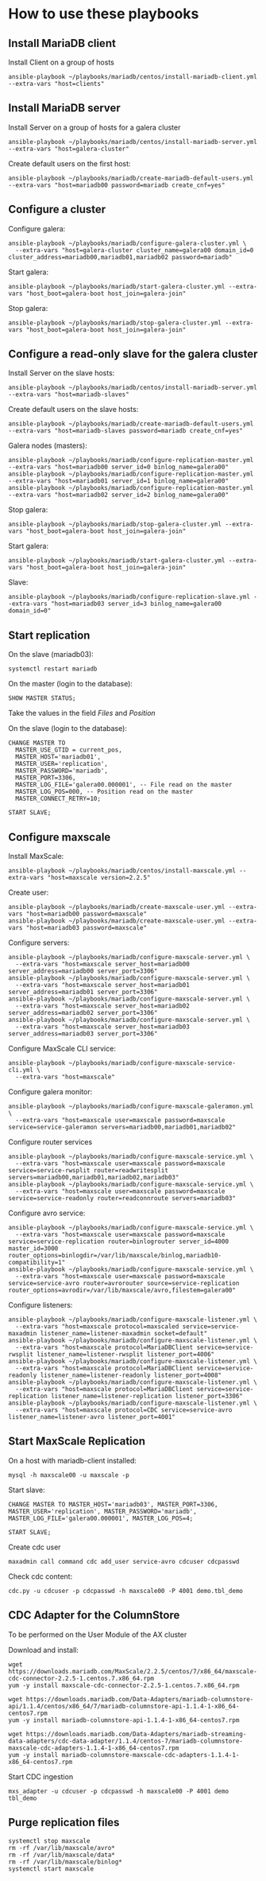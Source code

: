 # How to use these playbooks
## Install MariaDB client
Install Client on a group of hosts
```
ansible-playbook ~/playbooks/mariadb/centos/install-mariadb-client.yml --extra-vars "host=clients"
```
## Install MariaDB server
Install Server on a group of hosts for a galera cluster
```
ansible-playbook ~/playbooks/mariadb/centos/install-mariadb-server.yml --extra-vars "host=galera-cluster"
```
Create default users on the first host:
```
ansible-playbook ~/playbooks/mariadb/create-mariadb-default-users.yml --extra-vars "host=mariadb00 password=mariadb create_cnf=yes"
```
## Configure a cluster
Configure galera:
```
ansible-playbook ~/playbooks/mariadb/configure-galera-cluster.yml \
  --extra-vars "host=galera-cluster cluster_name=galera00 domain_id=0 cluster_address=mariadb00,mariadb01,mariadb02 password=mariadb"
```
Start galera:
```
ansible-playbook ~/playbooks/mariadb/start-galera-cluster.yml --extra-vars "host_boot=galera-boot host_join=galera-join"
```
Stop galera:
```
ansible-playbook ~/playbooks/mariadb/stop-galera-cluster.yml --extra-vars "host_boot=galera-boot host_join=galera-join"
```
## Configure a read-only slave for the galera cluster
Install Server on the slave hosts:
```
ansible-playbook ~/playbooks/mariadb/centos/install-mariadb-server.yml --extra-vars "host=mariadb-slaves"
```
Create default users on the slave hosts:
```
ansible-playbook ~/playbooks/mariadb/create-mariadb-default-users.yml --extra-vars "host=mariadb-slaves password=mariadb create_cnf=yes"
```
Galera nodes (masters):
```
ansible-playbook ~/playbooks/mariadb/configure-replication-master.yml --extra-vars "host=mariadb00 server_id=0 binlog_name=galera00"
ansible-playbook ~/playbooks/mariadb/configure-replication-master.yml --extra-vars "host=mariadb01 server_id=1 binlog_name=galera00"
ansible-playbook ~/playbooks/mariadb/configure-replication-master.yml --extra-vars "host=mariadb02 server_id=2 binlog_name=galera00"
```
Stop galera:
```
ansible-playbook ~/playbooks/mariadb/stop-galera-cluster.yml --extra-vars "host_boot=galera-boot host_join=galera-join"
```
Start galera:
```
ansible-playbook ~/playbooks/mariadb/start-galera-cluster.yml --extra-vars "host_boot=galera-boot host_join=galera-join"
```
Slave:
```
ansible-playbook ~/playbooks/mariadb/configure-replication-slave.yml --extra-vars "host=mariadb03 server_id=3 binlog_name=galera00 domain_id=0"
```
## Start replication
On the slave (mariadb03):
```
systemctl restart mariadb
```
On the master (login to the database):
```
SHOW MASTER STATUS;
```
Take the values in the field *Files* and *Position*

On the slave (login to the database):
```
CHANGE MASTER TO
  MASTER_USE_GTID = current_pos,
  MASTER_HOST='mariadb01',
  MASTER_USER='replication',
  MASTER_PASSWORD='mariadb',
  MASTER_PORT=3306,
  MASTER_LOG_FILE='galera00.000001', -- File read on the master
  MASTER_LOG_POS=000, -- Position read on the master
  MASTER_CONNECT_RETRY=10;

START SLAVE;
```
## Configure maxscale
Install MaxScale:
```
ansible-playbook ~/playbooks/mariadb/centos/install-maxscale.yml --extra-vars "host=maxscale version=2.2.5"
```
Create user:
```
ansible-playbook ~/playbooks/mariadb/create-maxscale-user.yml --extra-vars "host=mariadb00 password=maxscale"
ansible-playbook ~/playbooks/mariadb/create-maxscale-user.yml --extra-vars "host=mariadb03 password=maxscale"
```
Configure servers:
```
ansible-playbook ~/playbooks/mariadb/configure-maxscale-server.yml \
  --extra-vars "host=maxscale server_host=mariadb00 server_address=mariadb00 server_port=3306"
ansible-playbook ~/playbooks/mariadb/configure-maxscale-server.yml \
  --extra-vars "host=maxscale server_host=mariadb01 server_address=mariadb01 server_port=3306"
ansible-playbook ~/playbooks/mariadb/configure-maxscale-server.yml \
  --extra-vars "host=maxscale server_host=mariadb02 server_address=mariadb02 server_port=3306"
ansible-playbook ~/playbooks/mariadb/configure-maxscale-server.yml \
  --extra-vars "host=maxscale server_host=mariadb03 server_address=mariadb03 server_port=3306"
```
Configure MaxScale CLI service:
```
ansible-playbook ~/playbooks/mariadb/configure-maxscale-service-cli.yml \
  --extra-vars "host=maxscale"
```
Configure galera monitor:
```
ansible-playbook ~/playbooks/mariadb/configure-maxscale-galeramon.yml \
  --extra-vars "host=maxscale user=maxscale password=maxscale service=service-galeramon servers=mariadb00,mariadb01,mariadb02"
```
Configure router services
```
ansible-playbook ~/playbooks/mariadb/configure-maxscale-service.yml \
  --extra-vars "host=maxscale user=maxscale password=maxscale service=service-rwsplit router=readwritesplit servers=mariadb00,mariadb01,mariadb02,mariadb03"
ansible-playbook ~/playbooks/mariadb/configure-maxscale-service.yml \
  --extra-vars "host=maxscale user=maxscale password=maxscale service=service-readonly router=readconnroute servers=mariadb03"
```
Configure avro service:
```
ansible-playbook ~/playbooks/mariadb/configure-maxscale-service.yml \
  --extra-vars "host=maxscale user=maxscale password=maxscale service=service-replication router=binlogrouter server_id=4000 master_id=3000 router_options=binlogdir=/var/lib/maxscale/binlog,mariadb10-compatibility=1"
ansible-playbook ~/playbooks/mariadb/configure-maxscale-service.yml \
  --extra-vars "host=maxscale user=maxscale password=maxscale service=service-avro router=avrorouter source=service-replication router_options=avrodir=/var/lib/maxscale/avro,filestem=galera00"
```
Configure listeners:
```
ansible-playbook ~/playbooks/mariadb/configure-maxscale-listener.yml \
  --extra-vars "host=maxscale protocol=maxscaled service=service-maxadmin listener_name=listener-maxadmin socket=default"
ansible-playbook ~/playbooks/mariadb/configure-maxscale-listener.yml \
  --extra-vars "host=maxscale protocol=MariaDBClient service=service-rwsplit listener_name=listener-rwsplit listener_port=4006"
ansible-playbook ~/playbooks/mariadb/configure-maxscale-listener.yml \
  --extra-vars "host=maxscale protocol=MariaDBClient service=service-readonly listener_name=listener-readonly listener_port=4008"
ansible-playbook ~/playbooks/mariadb/configure-maxscale-listener.yml \
  --extra-vars "host=maxscale protocol=MariaDBClient service=service-replication listener_name=listener-replication listener_port=3306"
ansible-playbook ~/playbooks/mariadb/configure-maxscale-listener.yml \
  --extra-vars "host=maxscale protocol=CDC service=service-avro listener_name=listener-avro listener_port=4001"
```
## Start MaxScale Replication
On a host with mariadb-client installed:
```
mysql -h maxscale00 -u maxscale -p
```
Start slave:
```
CHANGE MASTER TO MASTER_HOST='mariadb03', MASTER_PORT=3306, MASTER_USER='replication', MASTER_PASSWORD='mariadb', MASTER_LOG_FILE='galera00.000001', MASTER_LOG_POS=4;

START SLAVE;
```
Create cdc user
```
maxadmin call command cdc add_user service-avro cdcuser cdcpasswd
```
Check cdc content:
```
cdc.py -u cdcuser -p cdcpasswd -h maxscale00 -P 4001 demo.tbl_demo
```
## CDC Adapter for the ColumnStore
To be performed on the User Module of the AX cluster

Download and install:
```
wget https://downloads.mariadb.com/MaxScale/2.2.5/centos/7/x86_64/maxscale-cdc-connector-2.2.5-1.centos.7.x86_64.rpm
yum -y install maxscale-cdc-connector-2.2.5-1.centos.7.x86_64.rpm

wget https://downloads.mariadb.com/Data-Adapters/mariadb-columnstore-api/1.1.4/centos/x86_64/7/mariadb-columnstore-api-1.1.4-1-x86_64-centos7.rpm
yum -y install mariadb-columnstore-api-1.1.4-1-x86_64-centos7.rpm

wget https://downloads.mariadb.com/Data-Adapters/mariadb-streaming-data-adapters/cdc-data-adapter/1.1.4/centos-7/mariadb-columnstore-maxscale-cdc-adapters-1.1.4-1-x86_64-centos7.rpm
yum -y install mariadb-columnstore-maxscale-cdc-adapters-1.1.4-1-x86_64-centos7.rpm
```
Start CDC ingestion
```
mxs_adapter -u cdcuser -p cdcpasswd -h maxscale00 -P 4001 demo tbl_demo
```
## Purge replication files
```
systemctl stop maxscale
rm -rf /var/lib/maxscale/avro*
rm -rf /var/lib/maxscale/data*
rm -rf /var/lib/maxscale/binlog*
systemctl start maxscale
```

